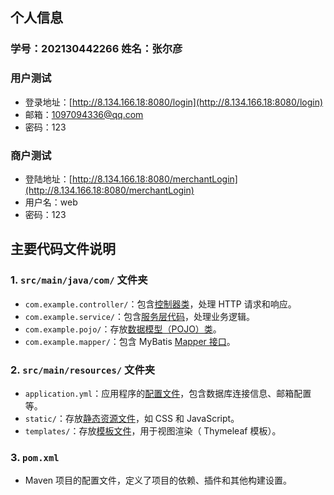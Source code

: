 ## 个人信息

### 学号：202130442266 姓名：张尔彦

### 用户测试
- 登录地址：[http://8.134.166.18:8080/login](http://8.134.166.18:8080/login)
- 邮箱：1097094336@qq.com
- 密码：123

### 商户测试
- 登陆地址：[http://8.134.166.18:8080/merchantLogin](http://8.134.166.18:8080/merchantLogin)
- 用户名：web
- 密码：123

## 主要代码文件说明

### 1. `src/main/java/com/` 文件夹

- `com.example.controller/`：包含[控制器类](src/main/java/com/example/controller/)，处理 HTTP 请求和响应。
- `com.example.service/`：包含[服务层代码](src/main/java/com/example/service/)，处理业务逻辑。
- `com.example.pojo/`：存放[数据模型（POJO）类](src/main/java/com/example/pojo/)。
- `com.example.mapper/`：包含 MyBatis [Mapper 接口](src/main/java/com/example/mapper/)。

### 2. `src/main/resources/` 文件夹

- `application.yml`：应用程序的[配置文件](src/main/resources/application.yml)，包含数据库连接信息、邮箱配置等。
- `static/`：存放[静态资源文件](src/main/resources/static/)，如 CSS 和 JavaScript。
- `templates/`：存放[模板文件](src/main/resources/temolates/)，用于视图渲染（ Thymeleaf 模板）。

 ### 3. `pom.xml`
- Maven 项目的配置文件，定义了项目的依赖、插件和其他构建设置。

